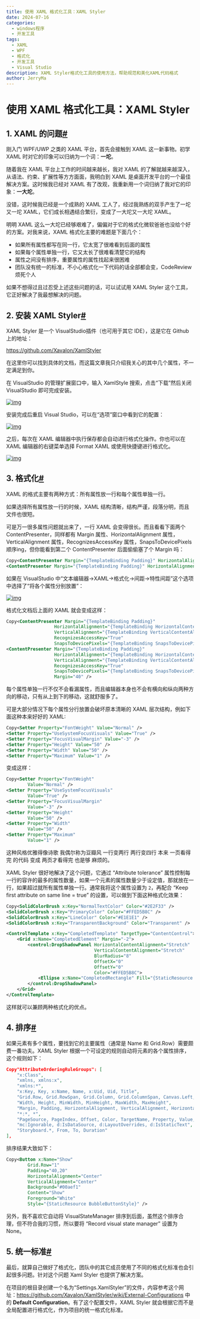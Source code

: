 ```yaml
---
title: 使用 XAML 格式化工具：XAML Styler
date: 2024-07-16
categories:
  - windows程序
  - 开发工具
tags:
  - XAML
  - WPF
  - 格式化
  - 开发工具
  - Visual Studio
description: XAML Styler格式化工具的使用方法，帮助规范和美化XAML代码格式
author: JerryMa
---
```

# 使用 XAML 格式化工具：XAML Styler

## 1. XAML 的问题[#](https://www.cnblogs.com/dino623/p/XAML_Styler.html#66162767)

刚入门 WPF/UWP 之类的 XAML 平台，首先会接触到 XAML 这一新事物。初学 XAML 时对它的印象可以归纳为一个词：**一坨**。

随着我在 XAML 平台上工作的时间越来越长，我对 XAML 的了解就越来越深入，从语法、约束、扩展性等方方面面，我明白到 XAML 是桌面开发平台的一个最佳解决方案。这时候我已经对 XAML 有了改观，我重新用一个词归纳了我对它的印象：**一大坨**。

没错，这时候我已经是一个成熟的 XAML 工人了，经过我熟练的双手产生了一坨又一坨 XAML，它们成长相遇结合繁衍，变成了一大坨又一大坨 XAML。

明明 XAML 这么一大坨已经够艰难了，偏偏对于它的格式化微软爸爸也没给个好的方案。对我来说，XAML 格式化主要的难题是下面几个：

- 如果所有属性都写在同一行，它太宽了很难看到后面的属性
- 如果每个属性单独一行，它又太长了很难看清楚它的结构
- 属性之间没有排序，重要属性的属性找起来很困难
- 团队没有统一的标准，不小心格式化一下代码的话全部都会变，CodeReview 烦死个人

如果不想得过且过忍受上述这些问题的话，可以试试用 XAML Styler 这个工具，它正好解决了我最想解决的问题。

## 2. 安装 XAML Styler[#](https://www.cnblogs.com/dino623/p/XAML_Styler.html#2511504520)

XAML Styler 是一个 VisualStudio插件（也可用于其它 IDE），这是它在 Github 上的地址：

https://github.com/Xavalon/XamlStyler

在这里你可以找到具体的文档，而这篇文章我只介绍我关心的其中几个属性，不一定满足到你。

在 VisualStudio 的管理扩展窗口中，输入 XamlStyle 搜索，点击“下载”然后关闭 VisualStudio 即可完成安装。

[![img](http://image.jerryma.xyz//images/20240903-38937-20210120232751020-1871898498.png)](https://img2020.cnblogs.com/blog/38937/202101/38937-20210120232751020-1871898498.png)

安装完成后重启 Visual Studio，可以在“选项”窗口中看到它的配置：

[![img](http://image.jerryma.xyz//images/20240903-38937-20210120232810578-324783095.png)](https://img2020.cnblogs.com/blog/38937/202101/38937-20210120232810578-324783095.png)

之后，每次在 XAML 编辑器中执行保存都会自动进行格式化操作。你也可以在 XAML 编辑器的右键菜单选择 Format XAML 或使用快捷键进行格式化。

[![img](http://image.jerryma.xyz//images/20240903-38937-20210120232822232-333821272.png)](https://img2020.cnblogs.com/blog/38937/202101/38937-20210120232822232-333821272.png)

## 3. 格式化[#](https://www.cnblogs.com/dino623/p/XAML_Styler.html#1826140594)

XAML 的格式主要有两种方式：所有属性放一行和每个属性单独一行。

如果选择所有属性放一行的时候，XAML 结构清晰，结构严谨，段落分明，而且文件也很短。

可是万一很多属性问题就出来了，一行 XAML 会变得很长。而且看看下面两个 ContentPresenter，同样都有 Margin 属性、HorizontalAlignment 属性，VerticalAlignment 属性，RecognizesAccessKey 属性，SnapsToDevicePixels 顺序ing，但你能看到第二个 ContentPresenter 后面偷偷塞了个 Margin 吗：

```XML
Copy<ContentPresenter Margin="{TemplateBinding Padding}" HorizontalAlignment="{TemplateBinding HorizontalContentAlignment}" VerticalAlignment="{TemplateBinding VerticalContentAlignment}" RecognizesAccessKey="True" SnapsToDevicePixels="{TemplateBinding SnapsToDevicePixels}"/>
<ContentPresenter Margin="{TemplateBinding Padding}" HorizontalAlignment="{TemplateBinding HorizontalContentAlignment}" VerticalAlignment="{TemplateBinding VerticalContentAlignment}" RecognizesAccessKey="True" SnapsToDevicePixels="{TemplateBinding SnapsToDevicePixels}" Margin="40"/>
```

如果在 VisualStudio 中“文本编辑器->XAML->格式化->间距->特性间距”这个选项中选择了“将各个属性分别放置”：

[![img](http://image.jerryma.xyz//images/20240903-38937-20210120232837859-1653416211.png)](https://img2020.cnblogs.com/blog/38937/202101/38937-20210120232837859-1653416211.png)

格式化文档后上面的 XAML 就会变成这样：

```XML
Copy<ContentPresenter Margin="{TemplateBinding Padding}"
                  HorizontalAlignment="{TemplateBinding HorizontalContentAlignment}"
                  VerticalAlignment="{TemplateBinding VerticalContentAlignment}"
                  RecognizesAccessKey="True"
                  SnapsToDevicePixels="{TemplateBinding SnapsToDevicePixels}" />
<ContentPresenter Margin="{TemplateBinding Padding}"
                  HorizontalAlignment="{TemplateBinding HorizontalContentAlignment}"
                  VerticalAlignment="{TemplateBinding VerticalContentAlignment}"
                  RecognizesAccessKey="True"
                  SnapsToDevicePixels="{TemplateBinding SnapsToDevicePixels}"
                  Margin="40" />
```

每个属性单独一行不仅不会看漏属性，而且编辑器本身也不会有横向和纵向两种方向的移动，只有从上到下的移动，这就舒服多了。

可是大部分情况下每个属性分行放置会破坏原本清晰的 XAML 层次结构，例如下面这种本来好好的 XAML:

```XML
Copy<Setter Property="FontWeight" Value="Normal" />
<Setter Property="UseSystemFocusVisuals" Value="True" />
<Setter Property="FocusVisualMargin" Value="-3" />
<Setter Property="Height" Value="50" />
<Setter Property="Width" Value="50" />
<Setter Property="Maximum" Value="1" />
```

变成这样：

```XML
Copy<Setter Property="FontWeight"
        Value="Normal" />
<Setter Property="UseSystemFocusVisuals"
        Value="True" />
<Setter Property="FocusVisualMargin"
        Value="-3" />
<Setter Property="Height"
        Value="50" />
<Setter Property="Width"
        Value="50" />
<Setter Property="Maximum"
        Value="1" />
```

这种风格优雅得像诗歌
我偶尔称为豆瓣风
一行变两行
两行变四行
本来
一页看得完
的代码
变成
两页才看得完
也是够
麻烦的。

XAML Styler 很好地解决了这个问题，它通过 “Attribute tolerance” 属性控制每一行的容许的最多的属性数量，如果一个元素的属性数量少于设定值，那就放在一行，如果超过就所有属性单独一行。通常我将这个属性设置为 `2`，再配合 “Keep first attribute on same line = true” 的设置，可以做到下面这种格式化效果：

```XML
Copy<SolidColorBrush x:Key="NormalTextColor" Color="#2E2F33" />
<SolidColorBrush x:Key="PrimaryColor" Color="#FFED5B8C" />
<SolidColorBrush x:Key="LineColor" Color="#E1E1E1" />
<SolidColorBrush x:Key="TransparentBackground" Color="Transparent" />

<ControlTemplate x:Key="CompletedTemplate" TargetType="ContentControl">
    <Grid x:Name="CompletedElement" Margin="-2">
        <control:DropShadowPanel HorizontalContentAlignment="Stretch"
                                 VerticalContentAlignment="Stretch"
                                 BlurRadius="8"
                                 OffsetX="0"
                                 OffsetY="0"
                                 Color="#FFED5B8C">
            <Ellipse x:Name="CompletedRectangle" Fill="{StaticResource PrimaryColor}" />
        </control:DropShadowPanel>
    </Grid>
</ControlTemplate>
```

这样就可以兼顾两种格式化的优点。

## 4. 排序[#](https://www.cnblogs.com/dino623/p/XAML_Styler.html#3430790445)

如果元素有多个属性，要找到它的主要属性（通常是 Name 和 Grid.Row）需要颇费一番功夫。XAML Styler 根据一个可设定的规则自动将元素的各个属性排序，这个规则如下：

```JSON
Copy"AttributeOrderingRuleGroups": [
    "x:Class",
    "xmlns, xmlns:x",
    "xmlns:*",
    "x:Key, Key, x:Name, Name, x:Uid, Uid, Title",
    "Grid.Row, Grid.RowSpan, Grid.Column, Grid.ColumnSpan, Canvas.Left, Canvas.Top, Canvas.Right, Canvas.Bottom",
    "Width, Height, MinWidth, MinHeight, MaxWidth, MaxHeight",
    "Margin, Padding, HorizontalAlignment, VerticalAlignment, HorizontalContentAlignment, VerticalContentAlignment, Panel.ZIndex",
    "*:*, *",
    "PageSource, PageIndex, Offset, Color, TargetName, Property, Value, StartPoint, EndPoint",
    "mc:Ignorable, d:IsDataSource, d:LayoutOverrides, d:IsStaticText",
    "Storyboard.*, From, To, Duration"
],
```

排序结果大致如下：

```XML
Copy<Button x:Name="Show"
        Grid.Row="1"
        Padding="40,20"
        HorizontalAlignment="Center"
        VerticalAlignment="Center"
        Background="#00aef1"
        Content="Show"
        Foreground="White"
        Style="{StaticResource BubbleButtonStyle}" />
```

另外，我不喜欢它自动将 VisualStateManager 排序到后面，虽然这个排序合理，但不符合我的习惯，所以要将 “Record visual state manager” 设置为 None。

## 5. 统一标准[#](https://www.cnblogs.com/dino623/p/XAML_Styler.html#1986661914)

最后，就算自己做好了格式化，团队中的其它成员使用了不同的格式化标准也会引起很多问题。针对这个问题 Xaml Styler 也提供了解决方案。

在项目的根目录创建一个名为“Settings.XamlStyler”的文件，内容参考这个网址：https://github.com/Xavalon/XamlStyler/wiki/External-Configurations 中的 **Default Configuration**。有了这个配置文件，XAML Styler 就会根据它而不是全局配置进行格式化，作为项目的统一格式化标准。

